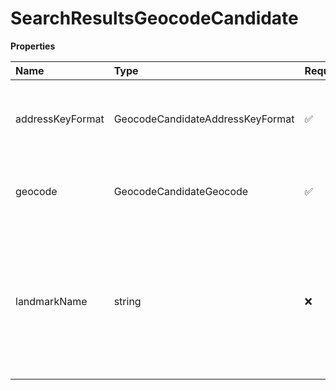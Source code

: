 # SearchResultsGeocodeCandidate

**Properties**

| Name             | Type                             | Required | Description                                                                                                                                           |
| :--------------- | :------------------------------- | :------- | :---------------------------------------------------------------------------------------------------------------------------------------------------- |
| addressKeyFormat | GeocodeCandidateAddressKeyFormat | ✅       | Contains all of the basic information about candidate address.                                                                                        |
| geocode          | GeocodeCandidateGeocode          | ✅       | Geocode is the latitude and longitude of the origin candidate.                                                                                        |
| landmarkName     | string                           | ❌       | If a Landmark code was provided in the request, a candidate list of Landmark Names will be returned along with the corresponding address and Geocode. |

<!-- This file was generated by liblab | https://liblab.com/ -->
